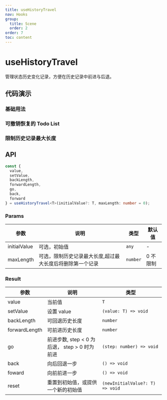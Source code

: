 ```yaml
---
title: useHistoryTravel
nav: Hooks
group:
  title: Scene
  order: 2
order: 7
toc: content
---
```


# useHistoryTravel

管理状态历史变化记录，方便在历史记录中前进与后退。

## 代码演示

### 基础用法

<code src="./demo/demo1.tsx"></code>

### 可撤销恢复的 Todo List

<code src="./demo/demo2.tsx"></code>

### 限制历史记录最大长度

<code src="./demo/demo3.tsx"></code>

## API

```typescript
const {
  value,
  setValue,
  backLength,
  forwardLength,
  go,
  back,
  forward
} = useHistoryTravel<T>(initialValue?: T, maxLength: number = 0);
```

### Params

| 参数         | 说明                                                      | 类型     | 默认值   |
| ------------ | --------------------------------------------------------- | -------- | -------- |
| initialValue | 可选，初始值                                              | `any`    | -        |
| maxLength    | 可选，限制历史记录最大长度,超过最大长度后将删除第一个记录 | `number` | 0 不限制 |

### Result

| 参数          | 说明                                          | 类型                            |
| ------------- | --------------------------------------------- | ------------------------------- |
| value         | 当前值                                        | `T`                             |
| setValue      | 设置 value                                    | `(value: T) => void`            |
| backLength    | 可回退历史长度                                | `number`                        |
| forwardLength | 可前进历史长度                                | `number`                        |
| go            | 前进步数, step < 0 为后退， step > 0 时为前进 | `(step: number) => void`        |
| back          | 向后回退一步                                  | `() => void`                    |
| foward        | 向前前进一步                                  | `() => void`                    |
| reset         | 重置到初始值，或提供一个新的初始值            | `(newInitialValue?: T) => void` |
